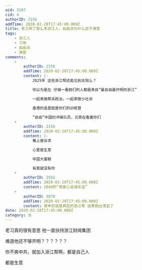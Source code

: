 ```yaml
---
aid: 3187
cid: 4
authorID: 2156
addTime: 2020-02-28T17:45:00.000Z
title: 老习用了那么多浙江人，自由派为什么还不满意
tags:
    - 浙江人
    - 习用
    - 自由派
    - 满意
comments:
    -
        authorID: 2156
        addTime: 2020-02-28T17:45:00.000Z
        content: |-
            2025年 这些浙江帮还能见到太阳么？

            你以为是左 仔细一看她们的人都是来自“最自由最开明的浙江”

            一起来搞帮派政治，一起来做少壮派

            香港的连登就是你们的训练营

            “自由”中国的冲锋队员，元首在看着你们
    -
        authorID: 2156
        addTime: 2020-02-28T17:45:00.000Z
        content: |-
            嘴上是诉求

            心里是生意

            中国大蛋糕

            有我就没有你
    -
        authorID: 2592
        addTime: 2020-02-28T17:45:00.000Z
        content: 2049的“用爱心说诚实话”
    -
        authorID: 3078
        addTime: 2020-02-28T17:45:00.000Z
        content: 常申凯就是典型的浙江帮 结果跑台湾去了
date: 2020-02-28T17:45:00.000Z
category: 水
---
```


老习真的很有意思 他一直扶持浙江财阀集团

难道他还不够开明？？？？？？

你不爽中共，就加入浙江帮啊，都是自己人

都是生意
